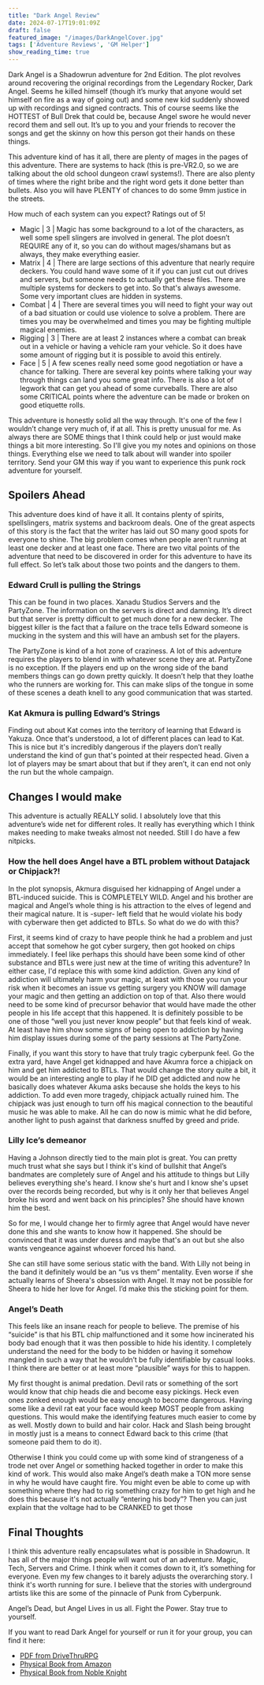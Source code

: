 ```yaml
---
title: "Dark Angel Review"
date: 2024-07-17T19:01:09Z
draft: false
featured_image: "/images/DarkAngelCover.jpg"
tags: ['Adventure Reviews', 'GM Helper']
show_reading_time: true
---
```


Dark Angel is a Shadowrun adventure for 2nd Edition. The plot revolves around recovering the original recordings from the Legendary Rocker, Dark Angel. Seems he killed himself (though it’s murky that anyone would set himself on fire as a way of going out) and some new kid suddenly showed up with recordings and signed contracts. This of course seems like the HOTTEST of Bull Drek that could be, because Angel swore he would never record them and sell out. It’s up to you and your friends to recover the songs and get the skinny on how this person got their hands on these things.

This adventure kind of has it all, there are plenty of mages in the pages of this adventure. There are systems to hack (this is pre-VR2.0, so we are talking about the old school dungeon crawl systems!). There are also plenty of times where the right bribe and the right word gets it done better than bullets. Also you will have PLENTY of chances to do some 9mm justice in the streets.

How much of each system can you expect? Ratings out of 5!

* Magic | 3 | Magic has some background to a lot of the characters, as well some spell slingers are involved in general. The plot doesn’t REQUIRE any of it, so you can do without mages/shamans but as always, they make everything easier.
* Matrix | 4 | There are large sections of this adventure that nearly require deckers. You could hand wave some of it if you can just cut out drives and servers, but someone needs to actually get these files. There are multiple systems for deckers to get into. So that's always awesome. Some very important clues are hidden in systems.
* Combat | 4 | There are several times you will need to fight your way out of a bad situation or could use violence to solve a problem. There are times you may be overwhelmed and times you may be fighting multiple magical enemies. 
* Rigging | 3 | There are at least 2 instances where a combat can break out in a vehicle or having a vehicle ram your vehicle. So it does have some amount of rigging but it is possible to avoid this entirely.
* Face | 5 | A few scenes really need some good negotiation or have a chance for talking. There are several key points where talking your way through things can land you some great info. There is also a lot of legwork that can get you ahead of some curveballs. There are also some CRITICAL points where the adventure can be made or broken on good etiquette rolls.

This adventure is honestly solid all the way through. It's one of the few I wouldn’t change very much of, if at all. This is pretty unusual for me. As always there are SOME things that I think could help or just would make things a bit more interesting. So I'll give you my notes and opinions on those things. Everything else we need to talk about will wander into spoiler territory. Send your GM this way if you want to experience this punk rock adventure for yourself.


## Spoilers Ahead

This adventure does kind of have it all. It contains plenty of spirits, spellslingers, matrix systems and backroom deals. One of the great aspects of this story is the fact that the writer has laid out SO many good spots for everyone to shine. The big problem comes when people aren’t running at least one decker and at least one face. There are two vital points of the adventure that need to be discovered in order for this adventure to have its full effect. So let’s talk about those two points and the dangers to them.


### Edward Crull is pulling the Strings

This can be found in two places. Xanadu Studios Servers and the PartyZone. The information on the servers is direct and damning. It’s direct but that server is pretty difficult to get much done for a new decker. The biggest killer is the fact that a failure on the trace tells Edward someone is mucking in the system and this will have an ambush set for the players. 

The PartyZone is kind of a hot zone of craziness. A lot of this adventure requires the players to blend in with whatever scene they are at. PartyZone is no exception. If the players end up on the wrong side of the band members things can go down pretty quickly. It doesn’t help that they loathe who the runners are working for. This can make slips of the tongue in some of these scenes a death knell to any good communication that was started.


### Kat Akmura is pulling Edward’s Strings

Finding out about Kat comes into the territory of learning that Edward is Yakuza. Once that's understood, a lot of different places can lead to Kat. This is nice but it's incredibly dangerous if the players don’t really understand the kind of gun that's pointed at their respected head. Given a lot of players may be smart about that but if they aren’t, it can end not only the run but the whole campaign. 


## Changes I would make

This adventure is actually REALLY solid. I absolutely love that this adventure’s wide net for different roles. It really has everything which I think makes needing to make tweaks almost not needed. Still I do have a few nitpicks.


### How the hell does Angel have a BTL problem without Datajack or Chipjack?!

In the plot synopsis, Akmura disguised her kidnapping of Angel under a BTL-induced suicide. This is COMPLETELY WILD. Angel and his brother are magical and Angel’s whole thing is his attraction to the elves of legend and their magical nature. It is -super- left field that he would violate his body with cyberware then get addicted to BTLs. So what do we do with this?

First, it seems kind of crazy to have people think he had a problem and just accept that somehow he got cyber surgery, then got hooked on chips immediately. I feel like perhaps this should have been some kind of other substance and BTLs were just new at the time of writing this adventure? In either case, I'd replace this with some kind addiction. Given any kind of addiction will ultimately harm your magic, at least with those you run your risk when it becomes an issue vs getting surgery you KNOW will damage your magic and then getting an addiction on top of that. Also there would need to be some kind of precursor behavior that would have made the other people in his life accept that this happened. It is definitely possible to be one of those “well you just never know people” but that feels kind of weak. At least have him show some signs of being open to addiction by having him display issues during some of the party sessions at The PartyZone.

Finally, if you want this story to have that truly tragic cyberpunk feel. Go the extra yard, have Angel get kidnapped and have Akumra force a chipjack on him and get him addicted to BTLs. That would change the story quite a bit, it would be an interesting angle to play if he DID get addicted and now he basically does whatever Akuma asks because she holds the keys to his addiction. To add even more tragedy, chipjack actually ruined him. The chipjack was just enough to turn off his magical connection to the beautiful music he was able to make. All he can do now is mimic what he did before, another light to push against that darkness snuffed by greed and pride.


### Lilly Ice’s demeanor

Having a Johnson directly tied to the main plot is great. You can pretty much trust what she says but I think it's kind of bullshit that Angel’s bandmates are completely sure of Angel and his attitude to things but Lilly believes everything she's heard. I know she's hurt and I know she's upset over the records being recorded, but why is it only her that believes Angel broke his word and went back on his principles? She should have known him the best. 

So for me, I would change her to firmly agree that Angel would have never done this and she wants to know how it happened. She should be convinced that it was under duress and maybe that's an out but she also wants vengeance against whoever forced his hand.

She can still have some serious static with the band. With Lilly not being in the band it definitely would be an “us vs them” mentality. Even worse if she actually learns of Sheera's obsession with Angel. It may not be possible for Sheera to hide her love for Angel. I’d make this the sticking point for them.


### Angel’s Death

This feels like an insane reach for people to believe. The premise of his “suicide” is that his BTL chip malfunctioned and it some how incinerated his body bad enough that it was then possible to hide his identity. I completely understand the need for the body to be hidden or having it somehow mangled in such a way that he wouldn’t be fully identifiable by casual looks. I think there are better or at least more “plausible” ways for this to happen.

My first thought is animal predation. Devil rats or something of the sort would know that chip heads die and become easy pickings. Heck even ones zonked enough would be easy enough to become dangerous. Having some like a devil rat eat your face would keep MOST people from asking questions. This would make the identifying features much easier to come by as well. Mostly down to build and hair color. Hack and Slash being brought in mostly just is a means to connect Edward back to this crime (that someone paid them to do it). 

Otherwise I think you could come up with some kind of strangeness of a trode net over Angel or something hacked together in order to make this kind of work. This would also make Angel’s death make a TON more sense in why he would have caught fire. You might even be able to come up with something where they had to rig something crazy for him to get high and he does this because it's not actually “entering his body”? Then you can just explain that the voltage had to be CRANKED to get those 


## Final Thoughts

I think this adventure really encapsulates what is possible in Shadowrun. It has all of the major things people will want out of an adventure. Magic, Tech, Servers and Crime. I think when it comes down to it, it’s something for everyone. Even my few changes to it barely adjusts the overarching story. I think it's worth running for sure. I believe that the stories with underground artists like this are some of the pinnacle of Punk from Cyberpunk. 

Angel’s Dead, but Angel Lives in us all. Fight the Power. Stay true to yourself.

If you want to read Dark Angel for yourself or run it for your group, you can find it here: 

* [PDF from DriveThruRPG](https://www.drivethrurpg.com/en/product/108116/shadowrun-dark-angel?src=affiliate135005&affiliate_id=135005)
* [Physical Book from Amazon](https://amzn.to/4bRStfb)
* [Physical Book from Noble Knight](https://www.nobleknight.com/P/1625452553/Dark-Angel?awid=1473)

